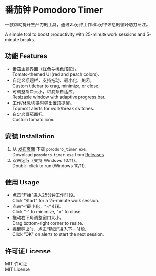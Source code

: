 # 番茄钟 Pomodoro Timer

一款帮助提升生产力的工具，通过25分钟工作和5分钟休息的循环助力专注。

A simple tool to boost productivity with 25-minute work sessions and 5-minute breaks.

## 功能 Features
- 番茄主题界面（红色与桃色搭配）。  
  Tomato-themed UI (red and peach colors).
- 自定义标题栏，支持拖动、最小化、关闭。  
  Custom titlebar to drag, minimize, or close.
- 可调整窗口大小，进度条自适应。  
  Resizable window with adaptive progress bar.
- 工作/休息切换时弹出置顶提醒。  
  Topmost alerts for work/break switches.
- 自定义番茄图标。  
  Custom tomato icon.

## 安装 Installation
1. 从 [发布页面](https://github.com/your-username/pomodoro-timer/releases) 下载 `pomodoro_timer.exe`。  
   Download `pomodoro_timer.exe` from [Releases](https://github.com/your-username/pomodoro-timer/releases).
2. 双击运行（支持 Windows 10/11）。  
   Double-click to run (Windows 10/11).

## 使用 Usage
- 点击“开始”进入25分钟工作时段。  
  Click "Start" for a 25-minute work session.
- 点击“–”最小化，“×”关闭。  
  Click "–" to minimize, "×" to close.
- 拖动右下角调整窗口大小。  
  Drag bottom-right corner to resize.
- 提醒弹出时，点击“确定”进入下一时段。  
  Click "OK" on alerts to start the next session.

## 许可证 License
MIT 许可证  
MIT License